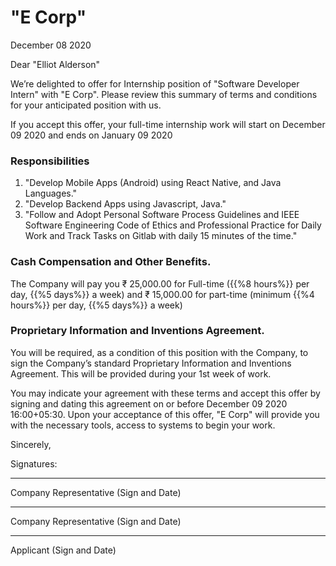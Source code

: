"E Corp"
====

December 08 2020

Dear "Elliot Alderson"

We’re delighted to offer for Internship position of "Software Developer Intern" with "E Corp". Please review this summary of terms and conditions for your anticipated position with us.

If you accept this offer, your full-time internship work will start on December 09 2020 and ends on January 09 2020

### Responsibilities
1. "Develop Mobile Apps (Android) using React Native, and Java Languages."
2. "Develop Backend Apps using Javascript, Java."
3. "Follow and Adopt Personal Software Process Guidelines and IEEE Software Engineering Code of Ethics and Professional Practice for Daily Work and Track Tasks on Gitlab with daily 15 minutes of the time."

### Cash Compensation and Other Benefits.

The Company will pay you ₹ 25,000.00 for Full-time ({{%8 hours%}} per day, {{%5 days%}} a week) and ₹ 15,000.00 for part-time (minimum {{%4 hours%}} per day, {{%5 days%}} a week)

### Proprietary Information and Inventions Agreement.

You will be required, as a condition of this position with the Company, to sign the Company’s standard Proprietary Information and Inventions Agreement. This will be provided during your 1st week of work.

You may indicate your agreement with these terms and accept this offer by signing and dating this agreement on or before December 09 2020 16:00+05:30. Upon your acceptance of this offer, "E Corp" will provide you with the necessary tools, access to systems to begin your work.

Sincerely,

Signatures:

---

Company Representative (Sign and Date)

---

Company Representative (Sign and Date)

---

Applicant (Sign and Date)